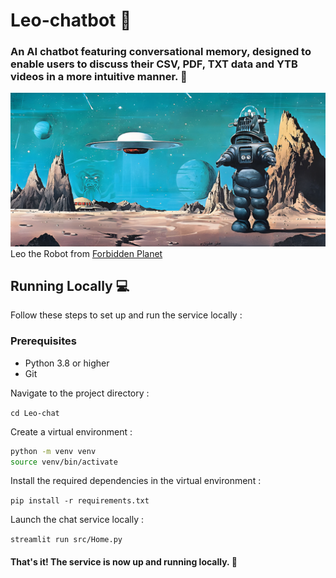 # Leo-chatbot 🤖


### An AI chatbot featuring conversational memory, designed to enable users to discuss their CSV, PDF, TXT data and YTB videos in a more intuitive manner. 🚀
![Leo](robby-pic.png)
Leo the Robot from [Forbidden Planet](https://youtu.be/bflfQN_YsTM)


## Running Locally 💻
Follow these steps to set up and run the service locally :

### Prerequisites
- Python 3.8 or higher
- Git


Navigate to the project directory :

`cd Leo-chat`


Create a virtual environment :
```bash
python -m venv venv
source venv/bin/activate
```

Install the required dependencies in the virtual environment :

`pip install -r requirements.txt`


Launch the chat service locally :

`streamlit run src/Home.py`

#### That's it! The service is now up and running locally. 🤗



